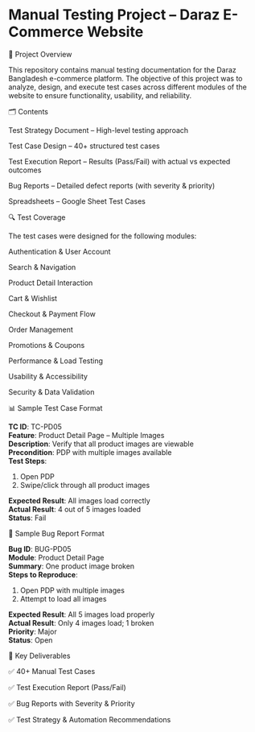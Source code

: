 # Manual Testing Project – Daraz E-Commerce Website
📌 Project Overview

This repository contains manual testing documentation for the Daraz Bangladesh
 e-commerce platform.
The objective of this project was to analyze, design, and execute test cases across different modules of the website to ensure functionality, usability, and reliability.

🗂️ Contents

Test Strategy Document – High-level testing approach

Test Case Design – 40+ structured test cases

Test Execution Report – Results (Pass/Fail) with actual vs expected outcomes

Bug Reports – Detailed defect reports (with severity & priority)

Spreadsheets – Google Sheet Test Cases

🔍 Test Coverage

The test cases were designed for the following modules:

Authentication & User Account

Search & Navigation

Product Detail Interaction

Cart & Wishlist

Checkout & Payment Flow

Order Management

Promotions & Coupons

Performance & Load Testing

Usability & Accessibility

Security & Data Validation

📊 Sample Test Case Format

**TC ID**: TC-PD05  
**Feature**: Product Detail Page – Multiple Images  
**Description**: Verify that all product images are viewable  
**Precondition**: PDP with multiple images available  
**Test Steps**:  
1. Open PDP  
2. Swipe/click through all product images

**Expected Result**: All images load correctly  
**Actual Result**: 4 out of 5 images loaded  
**Status**: Fail  

🐞 Sample Bug Report Format

**Bug ID**: BUG-PD05  
**Module**: Product Detail Page  
**Summary**: One product image broken  
**Steps to Reproduce**:  
1. Open PDP with multiple images  
2. Attempt to load all images

**Expected Result**: All 5 images load properly  
**Actual Result**: Only 4 images load; 1 broken  
**Priority**: Major  
**Status**: Open  

🚀 Key Deliverables

✅ 40+ Manual Test Cases

✅ Test Execution Report (Pass/Fail)

✅ Bug Reports with Severity & Priority

✅ Test Strategy & Automation Recommendations
